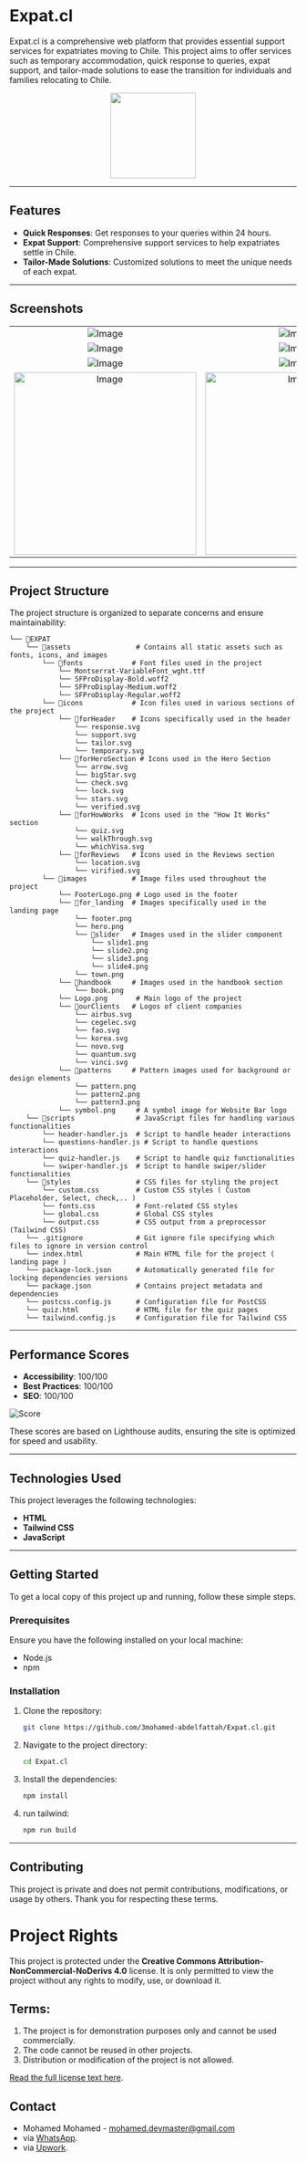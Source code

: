 # Expat.cl

Expat.cl is a comprehensive web platform that provides essential support services for expatriates moving to Chile. This project aims to offer services such as temporary accommodation, quick response to queries, expat support, and tailor-made solutions to ease the transition for individuals and families relocating to Chile.



<p align="center">
  <img src="https://github.com/user-attachments/assets/2d16a28c-ed29-4829-9096-facf99bf5288" width="150">
</p>

---

## Features
- **Quick Responses**: Get responses to your queries within 24 hours.
- **Expat Support**: Comprehensive support services to help expatriates settle in Chile.
- **Tailor-Made Solutions**: Customized solutions to meet the unique needs of each expat.

---

## Screenshots

 <table align="center">
  <tr align='center'>
    <td><img src="https://github.com/user-attachments/assets/ef8d5d4d-42ab-46e6-a390-c5fcb2e4c20f" alt="Image" /></td>
    <td><img src="https://github.com/user-attachments/assets/99e05fda-4ce6-42e3-8461-5a7fb6a8756c" alt="Image" /></td>
  </tr>
  <tr align='center'>
    <td><img src="https://github.com/user-attachments/assets/04878613-fcb5-4da5-8645-54af2d0f5034" alt="Image" /></td>
    <td><img src="https://github.com/user-attachments/assets/fd904143-04b0-4f1c-9b84-85984205d8ee" alt="Image" /></td>
  </tr>
  <tr align='center'>
    <td><img src="https://github.com/user-attachments/assets/54687449-f1e4-4248-a542-41bffe9eb4b4" alt="Image" /></td>
    <td><img src="https://github.com/user-attachments/assets/e36ff0f6-3fdd-47b5-a9bb-d7a66c0b66eb" alt="Image" /></td>
  </tr>
  <tr align='center'>
    <td><img width='320px' src="https://github.com/user-attachments/assets/e59edcce-5db9-423c-824e-abb9d878e7b2" alt="Image" /></td>
    <td><img width='320px' src="https://github.com/user-attachments/assets/192d25cb-4ee3-4748-b224-e1e8d6c654ae" alt="Image" /></td>
  </tr>
</table>

---

## Project Structure
The project structure is organized to separate concerns and ensure maintainability:

```
└── 📁EXPAT
    └── 📁assets                # Contains all static assets such as fonts, icons, and images
        └── 📁fonts            # Font files used in the project
            └── Montserrat-VariableFont_wght.ttf
            └── SFProDisplay-Bold.woff2
            └── SFProDisplay-Medium.woff2
            └── SFProDisplay-Regular.woff2
        └── 📁icons            # Icon files used in various sections of the project
            └── 📁forHeader    # Icons specifically used in the header
                └── response.svg
                └── support.svg
                └── tailor.svg
                └── temporary.svg
            └── 📁forHeroSection # Icons used in the Hero Section
                └── arrow.svg
                └── bigStar.svg
                └── check.svg
                └── lock.svg
                └── stars.svg
                └── verified.svg
            └── 📁forHowWorks  # Icons used in the "How It Works" section
                └── quiz.svg
                └── walkThrough.svg
                └── whichVisa.svg
            └── 📁forReviews   # Icons used in the Reviews section
                └── location.svg
                └── virified.svg
        └── 📁images           # Image files used throughout the project
            └── FooterLogo.png # Logo used in the footer
            └── 📁for_landing  # Images specifically used in the landing page
                └── footer.png
                └── hero.png
                └── 📁slider   # Images used in the slider component
                    └── slide1.png
                    └── slide2.png
                    └── slide3.png
                    └── slide4.png
                └── town.png
            └── 📁handbook     # Images used in the handbook section
                └── book.png
            └── Logo.png       # Main logo of the project
            └── 📁ourClients   # Logos of client companies
                └── airbus.svg
                └── cegelec.svg
                └── fao.svg
                └── korea.svg
                └── novo.svg
                └── quantum.svg
                └── vinci.svg
            └── 📁patterns     # Pattern images used for background or design elements
                └── pattern.png
                └── pattern2.png
                └── pattern3.png
            └── symbol.png     # A symbol image for Website Bar logo
    └── 📁scripts               # JavaScript files for handling various functionalities
        └── header-handler.js  # Script to handle header interactions
        └── questions-handler.js # Script to handle questions interactions
        └── quiz-handler.js    # Script to handle quiz functionalities
        └── swiper-handler.js  # Script to handle swiper/slider functionalities
    └── 📁styles                # CSS files for styling the project
        └── custom.css         # Custom CSS styles ( Custom Placeholder, Select, check,.. )
        └── fonts.css          # Font-related CSS styles
        └── global.css         # Global CSS styles
        └── output.css         # CSS output from a preprocessor (Tailwind CSS)
    └── .gitignore             # Git ignore file specifying which files to ignore in version control
    └── index.html             # Main HTML file for the project ( landing page )
    └── package-lock.json      # Automatically generated file for locking dependencies versions
    └── package.json           # Contains project metadata and dependencies
    └── postcss.config.js      # Configuration file for PostCSS
    └── quiz.html              # HTML file for the quiz pages
    └── tailwind.config.js     # Configuration file for Tailwind CSS
```
---

## Performance Scores

- **Accessibility**: 100/100
- **Best Practices**: 100/100
- **SEO**: 100/100

![Score](https://github.com/user-attachments/assets/3b9ac3b5-cec3-4eaa-943e-951f4e61681b)

These scores are based on Lighthouse audits, ensuring the site is optimized for speed and usability.

---

## Technologies Used
This project leverages the following technologies:
- **HTML**
- **Tailwind CSS**
- **JavaScript**

---

## Getting Started
To get a local copy of this project up and running, follow these simple steps.

### Prerequisites
Ensure you have the following installed on your local machine:
- Node.js
- npm

### Installation
1. Clone the repository:
   ```bash
   git clone https://github.com/3mohamed-abdelfattah/Expat.cl.git
   ```
2. Navigate to the project directory:
   ```bash
   cd Expat.cl
   ```
3. Install the dependencies:
   ```bash
   npm install
   ```
4. run tailwind:
   ```bash
   npm run build
   ```
---

## Contributing
This project is private and does not permit contributions, modifications, or usage by others. Thank you for respecting these terms.

# Project Rights

This project is protected under the **Creative Commons Attribution-NonCommercial-NoDerivs 4.0** license. It is only permitted to view the project without any rights to modify, use, or download it.

## Terms:
1. The project is for demonstration purposes only and cannot be used commercially.
2. The code cannot be reused in other projects.
3. Distribution or modification of the project is not allowed.

[Read the full license text here](https://creativecommons.org/licenses/by-nc-nd/4.0/legalcode).

## Contact

- Mohamed Mohamed - [mohamed.devmaster@gmail.com](mailto:mohamed.devmaster@gmail.com)
- via [WhatsApp](https://wa.me/201101201745).
- via [Upwork](https://www.upwork.com/freelancers/~019d1b98220787822b).
